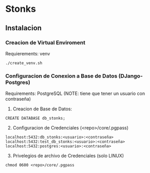 # Stonks

## Instalacion

### Creacion de Virtual Enviroment
Requierements: venv
```
./create_venv.sh
```

### Configuracion de Conexion a Base de Datos (DJango-Postgres)
Requirements: PostgreSQL (NOTE: tiene que tener un usuario con contraseña)
1) Creacion de Base de Datos:
```
CREATE DATABASE db_stonks;
```

2) Configuracion de Credenciales (\<repo\>/core/.pgpass)
```
localhost:5432:db_stonks:<usuario>:<contraseña>
localhost:5432:test_db_stonks:<usuario>:<contraseña>
localhost:5432:postgres:<usuario>:<contraseña>
```

3) Privelegios de archivo de Credenciales (solo LINUX)
```
chmod 0600 <repo>/core/.pgpass
```
